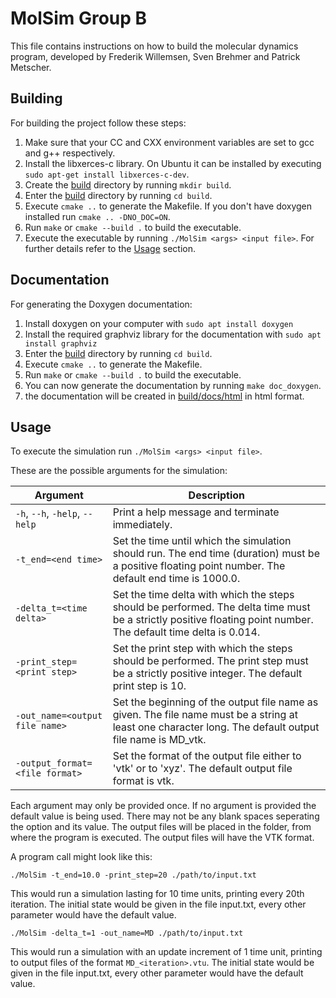 # MolSim Group B

This file contains instructions on how to build the molecular dynamics program, developed by Frederik Willemsen, Sven Brehmer and Patrick Metscher.

## Building

For building the project follow these steps:

1. Make sure that your CC and CXX environment variables are set to gcc and g++ respectively.
2. Install the libxerces-c library. On Ubuntu it can be installed by executing `sudo apt-get install libxerces-c-dev`.
3. Create the [build](./build/) directory by running `mkdir build`.
4. Enter the [build](./build/) directory by running `cd build`.
5. Execute `cmake ..` to generate the Makefile. If you don't have doxygen installed run `cmake .. -DNO_DOC=ON`.
6. Run `make` or `cmake --build .` to build the executable.
7. Execute the executable by running `./MolSim <args> <input file>`. For further details refer to the [Usage](#usage) section.

## Documentation

For generating the Doxygen documentation:

1. Install doxygen on your computer with `sudo apt install doxygen`
2. Install the required graphviz library for the documentation with `sudo apt install graphviz`
3. Enter the [build](./build/) directory by running `cd build`.
4. Execute `cmake ..` to generate the Makefile.
5. Run `make` or `cmake --build .` to build the executable.
6. You can now generate the documentation by running `make doc_doxygen`.
7. the documentation will be created in [build/docs/html](./build/docs/html/index.html) in html format.


## Usage

To execute the simulation run `./MolSim <args> <input file>`.

These are the possible arguments for the simulation:

| Argument                       | Description                                                                                                                                                     |
| ------------------------------ | --------------------------------------------------------------------------------------------------------------------------------------------------------------- |
| `-h`, `--h`, `-help`, `--help` | Print a help message and terminate immediately.                                                                                                                 |
| `-t_end=<end time>`            | Set the time until which the simulation should run. The end time (duration) must be a positive floating point number. The default end time is 1000.0.           |
| `-delta_t=<time delta>`        | Set the time delta with which the steps should be performed. The delta time must be a strictly positive floating point number. The default time delta is 0.014. |
| `-print_step=<print step>`     | Set the print step with which the steps should be performed. The print step must be a strictly positive integer. The default print step is 10.                  |
| `-out_name=<output file name>` | Set the beginning of the output file name as given. The file name must be a string at least one character long. The default output file name is MD_vtk.         |
| `-output_format=<file format>` | Set the format of the output file either to 'vtk' or to 'xyz'. The default output file format is vtk.                                                           |

Each argument may only be provided once. If no argument is provided the default value is being used. There may not be any blank spaces seperating the option and its value. The output files will be placed in the folder, from where the program is executed. The output files will have the VTK format.

A program call might look like this:

`./MolSim -t_end=10.0 -print_step=20 ./path/to/input.txt`

This would run a simulation lasting for 10 time units, printing every 20th iteration. The initial state would be given in the file input.txt, every other parameter would have the default value.

`./MolSim -delta_t=1 -out_name=MD ./path/to/input.txt`

This would run a simulation with an update increment of 1 time unit, printing to output files of the format `MD_<iteration>.vtu`. The initial state would be given in the file input.txt, every other parameter would have the default value.